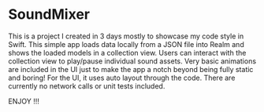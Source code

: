 # SoundMixer

This is a project I created in 3 days mostly to showcase my code style in Swift.
This simple app loads data locally from a JSON file into Realm and shows the loaded models in a collection view.
Users can interact with the collection view to play/pause individual sound assets.
Very basic animations are included in the UI just to make the app a notch beyond being fully static and boring!
For the UI, it uses auto layout through the code.
There are currently no network calls or unit tests included.

ENJOY !!!
